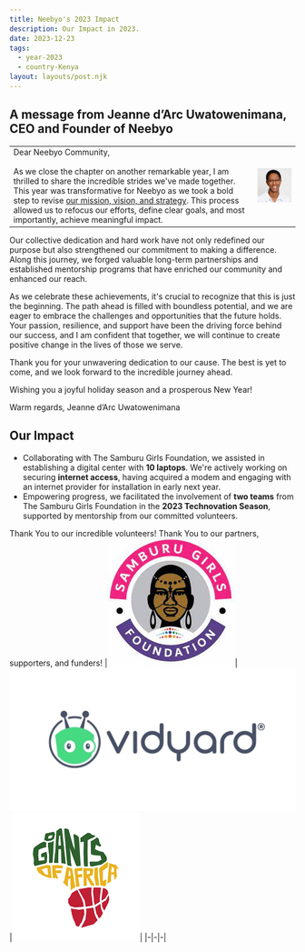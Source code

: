 ```yaml
---
title: Neebyo's 2023 Impact
description: Our Impact in 2023.
date: 2023-12-23
tags:
  - year-2023
  - country-Kenya
layout: layouts/post.njk
---
```

## A message from Jeanne d’Arc Uwatowenimana, CEO and Founder of Neebyo

| | |
|-|-|
|Dear Neebyo Community,<br/><br/>As we close the chapter on another remarkable year, I am thrilled to share the incredible strides we've made together. This year was transformative for Neebyo as we took a bold step to revise [our mission, vision, and strategy](https://www.neebyo.org/about/). This process allowed us to refocus our efforts, define clear goals, and most importantly, achieve meaningful impact.|![Samburu Girls Foundation](/img/jeanne-profile.jpeg)|

Our collective dedication and hard work have not only redefined our purpose but also strengthened our commitment to making a difference. Along this journey, we forged valuable long-term partnerships and established mentorship programs that have enriched our community and enhanced our reach.

As we celebrate these achievements, it's crucial to recognize that this is just the beginning. The path ahead is filled with boundless potential, and we are eager to embrace the challenges and opportunities that the future holds. Your passion, resilience, and support have been the driving force behind our success, and I am confident that together, we will continue to create positive change in the lives of those we serve.

Thank you for your unwavering dedication to our cause. The best is yet to come, and we look forward to the incredible journey ahead.

Wishing you a joyful holiday season and a prosperous New Year!

Warm regards,
Jeanne d’Arc Uwatowenimana

## Our Impact
- Collaborating with The Samburu Girls Foundation, we assisted in establishing a digital center with **10 laptops**. We're actively working on securing **internet access**, having acquired a modem and engaging with an internet provider for installation in early next year.
- Empowering progress, we facilitated the involvement of **two teams** from The Samburu Girls Foundation in the **2023 Technovation Season**, supported by mentorship from our committed volunteers.


Thank You to our incredible volunteers!
Thank You to our partners, supporters, and funders!
|![Samburu Girls Foundation](/img/samburu-girls-foundation-logo.jpeg)|![Vidyard](/img/Vidyard_logo_Full.jpeg)|![Giants of Africa](/img/giants-of-africa.png)|
|-|-|-|
